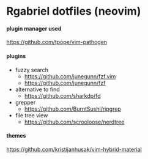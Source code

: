 # Rgabriel dotfiles (neovim)

#### plugin manager used
https://github.com/tpope/vim-pathogen

#### plugins
* fuzzy search
  * https://github.com/junegunn/fzf.vim 
  * https://github.com/junegunn/fzf
* alternative to find
  * https://github.com/sharkdp/fd
* grepper
  * https://github.com/BurntSushi/ripgrep
* file tree view
  * https://github.com/scrooloose/nerdtree

#### themes
https://github.com/kristijanhusak/vim-hybrid-material
